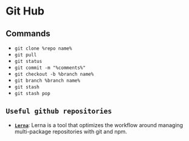 # Git Hub

## Commands
- `git clone %repo name%`
- `git pull`
- `git status`
- `git commit -m "%comments%"`
- `git checkout -b %branch name%`
- `git branch %branch name%`
- `git stash`
- `git stash pop`

## **`Useful github repositories`**
- [**`Lerna`**](https://github.com/lerna/lerna): Lerna is a tool that optimizes the workflow around managing multi-package repositories with git and npm.